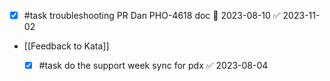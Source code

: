 - [x] #task troubleshooting PR Dan PHO-4618 doc 📅 2023-08-10 ✅ 2023-11-02
- [[Feedback to Kata]]
   - [x] #task do the support week sync for pdx ✅ 2023-08-04
   